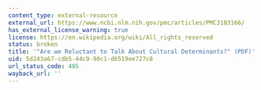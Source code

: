 ```yaml
---
content_type: external-resource
external_url: https://www.ncbi.nlm.nih.gov/pmc/articles/PMC3103166/
has_external_license_warning: true
license: https://en.wikipedia.org/wiki/All_rights_reserved
status: broken
title: '"Are we Reluctant to Talk About Cultural Determinants?" (PDF)'
uid: 5d243a67-cdb5-44c9-90c1-d6519ee727c8
url_status_code: 405
wayback_url: ''
---
```

